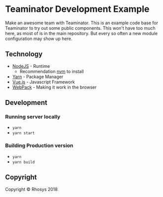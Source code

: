 # Teaminator Development Example

Make an awesome team with Teaminator.  This is an example code base for Teaminator to try out some public components.  This won't have too much here, as most of is in the main repository.  But every so often a new module configuration may show up here.

## Technology

* [NodeJS](https://nodejs.org/) - Runtime
  * Recommendation [nvm](https://github.com/creationix/nvm) to install
* [Yarn](https://yarnpkg.com/en/) - Package Manager
* [Vue.js](https://vuejs.org/) - Javascript Framework
* [WebPack](https://webpack.github.io/) - Making it work in the browser

## Development

### Running server locally
* `yarn`
* `yarn start`

### Building Production version
* `yarn`
* `yarn build`

## Copyright
Copyright &copy; Rhosys 2018
